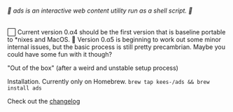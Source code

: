 ###### 🐚 ads is an interactive web content utility run as a shell script. 🐚

⬜️ Current version 0.α4 should be the first version that is baseline portable to *nixes and MacOS.
🔳 Version 0.α5 is beginning to work out some minor internal issues, but the basic process is still pretty precambrian. Maybe you could have some fun with it though?

"Out of the box" (after a weird and unstable setup process)

Installation. Currently only on Homebrew. `brew tap kees-/ads && brew install ads`

Check out the [changelog](CHANGELOG.md)